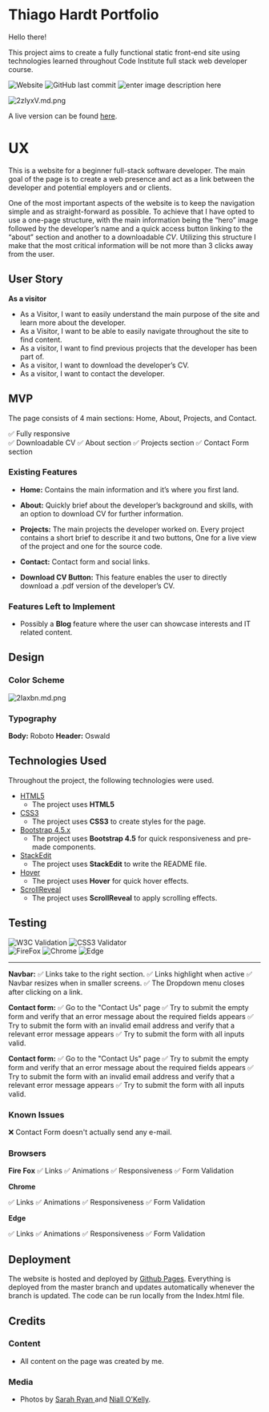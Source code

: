 # Thiago Hardt Portfolio

Hello there!

This project aims to create a fully functional static front-end site using technologies learned throughout Code Institute full stack web developer course.

![Website](https://img.shields.io/website?style=for-the-badge&url=https%3A%2F%2Fthiagohardt.github.io%2Fthiago-hardt-portfolio%2F) ![GitHub last commit](https://img.shields.io/github/last-commit/thiagohardt/thiago-hardt-portfolio?style=for-the-badge) ![enter image description here](https://img.shields.io/github/languages/count/thiagohardt/thiago-hardt-portfolio?style=for-the-badge)
 
![2zIyxV.md.png](https://iili.io/2zIyxV.md.png)

A live version can be found [here](https://thiagohardt.github.io/thiago-hardt-portfolio/).

# UX

This is a website for a beginner full-stack software developer.
The main goal of the page is to create a web presence and act as a link between the developer and potential employers and or clients.

One of the most important aspects of the website is to keep the navigation simple and as straight-forward as possible. To achieve that I have opted to use a one-page structure, with the main information being the “hero” image followed by the developer’s name and a quick access button linking to the “about” section and another to a downloadable _CV_. Utilizing this structure I make that the most critical information will be not more than 3 clicks away from the user.

## User Story

 **As a visitor**
 - As a Visitor, I want to easily understand the main purpose of the site and learn more about the developer.
 -  As a Visitor, I want to be able to easily navigate throughout the site to find content. 
 - As a visitor, I want to find previous projects that the developer has been part of. 
 - As a visitor, I want to download the developer’s CV. 
 - As a visitor, I want to contact the developer.


## MVP
The page consists of 4 main sections: Home, About, Projects, and Contact.
  

:white_check_mark: Fully responsive   
:white_check_mark: Downloadable CV 
:white_check_mark: About section 
:white_check_mark: Projects section 
:white_check_mark: Contact Form section

### Existing Features

- **Home:**
Contains the main information and it’s where you first land.

- **About:**
Quickly brief about the developer’s background and skills, with an option to download CV for further information.

- **Projects:**
The main projects the developer worked on. Every project contains a short brief to describe it and two buttons, One for a live view of the project and one for the source code.

- **Contact:**
Contact form and social links.
- **Download CV Button:** This feature enables the user to directly download a .pdf version of the developer’s CV.

### Features Left to Implement

- Possibly a **Blog** feature where the user can showcase interests and IT related content.

## Design

### Color Scheme
![2Iaxbn.md.png](https://iili.io/2Iaxbn.md.png)

### Typography

**Body:** Roboto
**Header:** Oswald


## Technologies Used

Throughout the project, the following technologies were used.

- [HTML5](https://developer.mozilla.org/en-US/docs/Web/Guide/HTML/HTML5)
  - The project uses **HTML5**
- [CSS3](https://developer.mozilla.org/en-US/docs/Archive/CSS3)
  - The project uses **CSS3** to create styles for the page.
- [Bootstrap 4.5.x](https://getbootstrap.com/)
  - The project uses **Bootstrap 4.5** for quick responsiveness and pre-made components.
- [StackEdit](https://stackedit.io/)
  - The project uses **StackEdit** to write the README file.
- [Hover](https://ianlunn.github.io/Hover/)
  - The project uses **Hover** for quick hover effects.
 - [ScrollReveal](https://scrollrevealjs.org/)
   - The project uses **ScrollReveal** to apply scrolling effects.

## Testing

![W3C Validation](https://img.shields.io/w3c-validation/html?style=for-the-badge&targetUrl=https%3A%2F%2Fthiagohardt.github.io%2Fthiago-hardt-portfolio%2F) ![CSS3 Validator](https://img.shields.io/badge/CSS3-validated-green?style=for-the-badge) <br>
![FireFox](https://img.shields.io/badge/firefox-passed-green?style=for-the-badge) ![Chrome](https://img.shields.io/badge/Chrome-passed-green?style=for-the-badge) ![Edge](https://img.shields.io/badge/edge-passed-green?style=for-the-badge)

<hr>

**Navbar:**
    :white_check_mark:  Links take to the right section.
    :white_check_mark:  Links highlight when active
    :white_check_mark:  Navbar resizes when in smaller screens.
    :white_check_mark: The Dropdown menu closes after clicking on a link.
    
**Contact form:**
    :white_check_mark:  Go to the "Contact Us" page
    :white_check_mark:  Try to submit the empty form and verify that an error message about the required fields appears
    :white_check_mark:  Try to submit the form with an invalid email address and verify that a relevant error message appears
    :white_check_mark: Try to submit the form with all inputs valid.
    
**Contact form:**
    :white_check_mark:  Go to the "Contact Us" page
    :white_check_mark:  Try to submit the empty form and verify that an error message about the required fields appears
    :white_check_mark:  Try to submit the form with an invalid email address and verify that a relevant error message appears
    :white_check_mark: Try to submit the form with all inputs valid.


### Known Issues
  
:x: Contact Form doesn't actually send any e-mail. 

### Browsers

**Fire Fox**
 :white_check_mark: Links 
 :white_check_mark: Animations
 :white_check_mark: Responsiveness
 :white_check_mark: Form Validation

**Chrome**

 :white_check_mark: Links 
 :white_check_mark: Animations
 :white_check_mark: Responsiveness
 :white_check_mark: Form Validation

**Edge**

 :white_check_mark: Links 
 :white_check_mark: Animations
 :white_check_mark: Responsiveness
 :white_check_mark: Form Validation
 

## Deployment

The website is hosted and deployed by [Github Pages](https://pages.github.com/).
Everything is deployed from the master branch and updates automatically whenever the branch is updated.
The code can be run locally from the Index.html file.

## Credits

### Content

- All content on the page was created by me. 

### Media

- Photos by [Sarah Ryan ](https://www.sarahryanphoto.com/?fbclid=IwAR3730d96HQXLyUQcNkw34EYJ9-y29WRntj8SY_hU9366dvhbUaDK2_jgeo) and [Niall O'Kelly](https://niallokelly.com/?fbclid=IwAR3730d96HQXLyUQcNkw34EYJ9-y29WRntj8SY_hU9366dvhbUaDK2_jgeo).



<!--stackedit_data:
eyJoaXN0b3J5IjpbNTU2MDMxNjMzLDExNDgwNjIzMTYsLTkyNj
g1NzEyOSwtMTQ5Nzk4OTQ0MiwtMTYxOTM0ODkzMCwyMDkwOTYy
NjU4LC0xNTk3ODUzNDQzLDE2NTQ5OTA3NTQsMTIyMzU5NjUxNS
wtNDg3OTQ1MzY1LDExMzIwMDU1ODksLTEzODIzOTU1MzcsLTg5
NjE0NjUxLC0yMDQxNTYzNjE3LC05NTIwMTIxOCw2ODg4NzE5OD
YsLTIwMzU2ODc2NzEsLTIxMTQ5NTg4NCw4Mzk2OTM1MjYsMTcy
MDY2ODc0NF19
-->